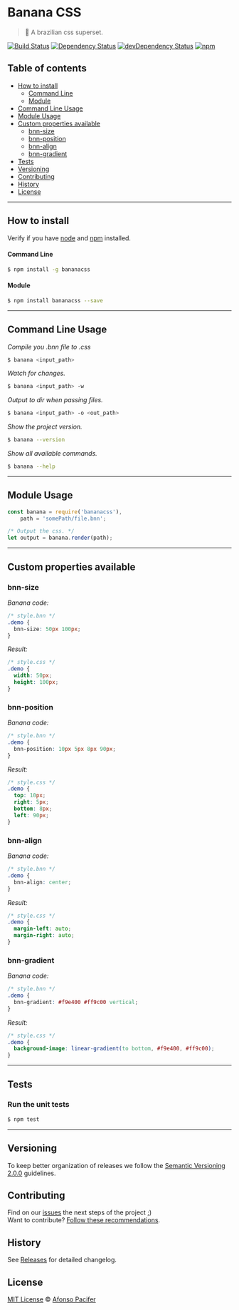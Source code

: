 # Banana CSS

> :banana: A brazilian css superset.

[![Build Status](https://travis-ci.org/bananacss/bananacss.svg?branch=master)](https://travis-ci.org/bananacss/bananacss)
[![Dependency Status](https://david-dm.org/bananacss/bananacss.svg)](https://david-dm.org/bananacss/bananacss)
[![devDependency Status](https://david-dm.org/bananacss/bananacss/dev-status.svg)](https://david-dm.org/bananacss/bananacss#info=devDependencies)
[![npm](https://img.shields.io/npm/v/bananacss.svg)](https://www.npmjs.com/package/bananacss)

## Table of contents

- [How to install](#how-to-install)
  - [Command Line](#command-line)
  - [Module](#module)
- [Command Line Usage](#command-line-usage)
- [Module Usage](#module-usage)
- [Custom properties available](#custom-properties-available)
  - [bnn-size](#bnn-size)
  - [bnn-position](#bnn-position)
  - [bnn-align](#bnn-align)
  - [bnn-gradient](#bnn-gradient)
- [Tests](#tests)
- [Versioning](#versioning)
- [Contributing](#contributing)
- [History](#history)
- [License](#license)

<hr>

## How to install

Verify if you have [node](http://nodejs.org/) and [npm](https://www.npmjs.org/) installed.

#### Command Line

```sh
$ npm install -g bananacss
```

#### Module

```sh
$ npm install bananacss --save
```

<hr>

## Command Line Usage

*Compile you .bnn file to .css*

```sh
$ banana <input_path>
```

*Watch for changes.*

```sh
$ banana <input_path> -w
```

*Output to dir when passing files.*

```sh
$ banana <input_path> -o <out_path>
```

*Show the project version.*

```sh
$ banana --version
```

*Show all available commands.*

```sh
$ banana --help
```

<hr>

## Module Usage

```js
const banana = require('bananacss'),
    path = 'somePath/file.bnn';

/* Output the css. */
let output = banana.render(path);
```

<hr>

## Custom properties available

### bnn-size

*Banana code:*
```css
/* style.bnn */
.demo {
  bnn-size: 50px 100px;
}
```

*Result:*
```css
/* style.css */
.demo {
  width: 50px;
  height: 100px;
}
```

### bnn-position

*Banana code:*
```css
/* style.bnn */
.demo {
  bnn-position: 10px 5px 8px 90px;
}
```

*Result:*
```css
/* style.css */
.demo {
  top: 10px;
  right: 5px;
  bottom: 8px;
  left: 90px;
}
```

### bnn-align

*Banana code:*
```css
/* style.bnn */
.demo {
  bnn-align: center;
}
```

*Result:*
```css
/* style.css */
.demo {
  margin-left: auto;
  margin-right: auto;
}
```

### bnn-gradient

*Banana code:*
```css
/* style.bnn */
.demo {
  bnn-gradient: #f9e400 #ff9c00 vertical;
}
```

*Result:*
```css
/* style.css */
.demo {
  background-image: linear-gradient(to bottom, #f9e400, #ff9c00);
}
```

<hr>

## Tests

### Run the unit tests

```sh
$ npm test
```

<hr>

## Versioning

To keep better organization of releases we follow the [Semantic Versioning 2.0.0](http://semver.org/) guidelines.

## Contributing

Find on our [issues](https://github.com/bananacss/bananacss/issues/) the next steps of the project ;)
<br>
Want to contribute? [Follow these recommendations](https://github.com/bananacss/bananacss/blob/master/CONTRIBUTING.md).

## History

See [Releases](https://github.com/bananacss/bananacss/releases) for detailed changelog.

## License

[MIT License](https://github.com/bananacss/bananacss/blob/master/LICENSE.md) © [Afonso Pacifer](http://afonsopacifer.com/)
